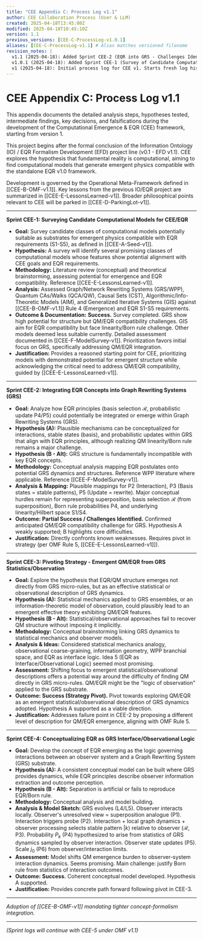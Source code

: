 ```yaml
---
title: "CEE Appendix C: Process Log v1.1"
author: CEE Collaboration Process (User & LLM)
created: 2025-04-18T13:45:00Z
modified: 2025-04-18T10:45:10Z
version: 1.1
previous_versions: [CEE-C-ProcessLog-v1.0.1]
aliases: [CEE-C-ProcessLog-v1.1] # Alias matches versioned filename
revision_notes: |
  v1.1 (2025-04-18): Added Sprint CEE-2 (EQR into GRS - Challenges Identified) and Sprint CEE-3 (Pivot to Emergent QM/EQR from GRS Statistics/Observation). Added Sprint CEE-4 (Conceptualizing EQR as GRS Interface). Adopted revised OMF v1.1 ([[CEE-B-OMF-v1.1]]) mandating tighter concept-formalism integration based on user feedback. Updated file version and alias.
  v1.0.1 (2025-04-18): Added Sprint CEE-1 (Survey of Candidate Computational Models). Created [[CEE-F-ModelSurvey-v1]] to store survey results. Set direction towards Graph Rewriting Systems.
  v1 (2025-04-18): Initial process log for CEE v1. Starts fresh log history. Governed by [[CEE-B-OMF-v1]]. Uses CEE naming convention with major version. Ensures alias and internal wikilinks match versioned filename.
---
```


# CEE Appendix C: Process Log v1.1

This appendix documents the detailed analysis steps, hypotheses tested, intermediate findings, key decisions, and falsifications during the development of the Computational Emergence & EQR (CEE) framework, starting from version 1.

This project begins after the formal conclusion of the Information Ontology (IO) / EQR Formalism Development (EFD) project line (v0.1 - EFD v1.1). CEE explores the hypothesis that fundamental reality is computational, aiming to find computational models that generate emergent physics compatible with the standalone EQR v1.0 framework.

Development is governed by the Operational Meta-Framework defined in [[CEE-B-OMF-v1.1]]. Key lessons from the previous IO/EQR project are summarized in [[CEE-E-LessonsLearned-v1]]. Broader philosophical points relevant to CEE will be parked in [[CEE-D-ParkingLot-v1]].

---

**Sprint CEE-1: Surveying Candidate Computational Models for CEE/EQR**

*   **Goal:** Survey candidate classes of computational models potentially suitable as substrates for emergent physics compatible with EQR requirements (S1-S5), as defined in [[CEE-A-Seed-v1]].
*   **Hypothesis:** A survey will identify several promising classes of computational models whose features show potential alignment with CEE goals and EQR requirements.
*   **Methodology:** Literature review (conceptual) and theoretical brainstorming, assessing potential for emergence and EQR compatibility. Reference [[CEE-E-LessonsLearned-v1]].
*   **Analysis:** Assessed Graph/Network Rewriting Systems (GRS/WPP), Quantum CAs/Walks (QCA/QW), Causal Sets (CST), Algorithmic/Info-Theoretic Models (AIM), and Generalized Iterative Systems (GIS) against [[CEE-B-OMF-v1.1]] Rule 4 (Emergence) and EQR S1-S5 requirements.
*   **Outcome & Documentation:** **Success.** Survey completed. GRS show high potential for structure but QM/EQR compatibility challenges. GIS aim for EQR compatibility but face linearity/Born rule challenge. Other models deemed less suitable currently. Detailed assessment documented in [[CEE-F-ModelSurvey-v1]]. Prioritization favors initial focus on GRS, specifically addressing QM/EQR integration.
*   **Justification:** Provides a reasoned starting point for CEE, prioritizing models with demonstrated potential for emergent structure while acknowledging the critical need to address QM/EQR compatibility, guided by [[CEE-E-LessonsLearned-v1]].

---

**Sprint CEE-2: Integrating EQR Concepts into Graph Rewriting Systems (GRS)**

*   **Goal:** Analyze how EQR principles (basis selection $\mathcal{R}$, probabilistic update P4/P5) could potentially be integrated or emerge within Graph Rewriting Systems (GRS).
*   **Hypothesis (A):** Plausible mechanisms can be conceptualized for interactions, stable states (basis), and probabilistic updates within GRS that align with EQR principles, although realizing QM linearity/Born rule remains a major challenge.
*   **Hypothesis (B - Alt):** GRS structure is fundamentally incompatible with key EQR concepts.
*   **Methodology:** Conceptual analysis mapping EQR postulates onto potential GRS dynamics and structures. Reference WPP literature where applicable. Reference [[CEE-F-ModelSurvey-v1]].
*   **Analysis & Mapping:** Plausible mappings for P2 (Interaction), P3 (Basis states = stable patterns), P5 (Update = rewrite). Major conceptual hurdles remain for representing superposition, basis selection $\mathcal{R}$ (from superposition), Born rule probabilities P4, and underlying linearity/Hilbert space S1/S4.
*   **Outcome:** **Partial Success / Challenges Identified.** Confirmed anticipated QM/EQR compatibility challenge for GRS. Hypothesis A weakly supported; B highlights core difficulties.
*   **Justification:** Directly confronts known weaknesses. Requires pivot in strategy (per OMF Rule 5, [[CEE-E-LessonsLearned-v1]]).

---

**Sprint CEE-3: Pivoting Strategy - Emergent QM/EQR from GRS Statistics/Observation**

*   **Goal:** Explore the hypothesis that EQR/QM structure emerges not directly from GRS micro-rules, but as an effective statistical or observational description of GRS dynamics.
*   **Hypothesis (A):** Statistical mechanics applied to GRS ensembles, or an information-theoretic model of observation, could plausibly lead to an emergent effective theory exhibiting QM/EQR features.
*   **Hypothesis (B - Alt):** Statistical/observational approaches fail to recover QM structure without imposing it implicitly.
*   **Methodology:** Conceptual brainstorming linking GRS dynamics to statistical mechanics and observer models.
*   **Analysis & Ideas:** Considered statistical mechanics analogy, observational coarse-graining, information geometry, WPP branchial space, and EQR as interface logic. Idea 5 (EQR as Interface/Observational Logic) seemed most promising.
*   **Assessment:** Shifting focus to emergent statistical/observational descriptions offers a potential way around the difficulty of finding QM directly in GRS micro-rules. QM/EQR might be the "logic of observation" applied to the GRS substrate.
*   **Outcome:** **Success (Strategy Pivot).** Pivot towards exploring QM/EQR as an emergent statistical/observational description of GRS dynamics adopted. Hypothesis A supported as a viable direction.
*   **Justification:** Addresses failure point in CEE-2 by proposing a different level of description for QM/EQR emergence, aligning with OMF Rule 5.

---

**Sprint CEE-4: Conceptualizing EQR as GRS Interface/Observational Logic**

*   **Goal:** Develop the concept of EQR emerging as the logic governing interactions between an observer system and a Graph Rewriting System (GRS) substrate.
*   **Hypothesis (A):** A consistent conceptual model can be built where GRS provides dynamics, while EQR principles describe observer information extraction and outcome perception.
*   **Hypothesis (B - Alt):** Separation is artificial or fails to reproduce EQR/Born rule.
*   **Methodology:** Conceptual analysis and model building.
*   **Analysis & Model Sketch:** GRS evolves (L4/L5). Observer interacts locally. Observer's unresolved view = superposition analogue (P1). Interaction triggers probe (P2). Interaction + local graph dynamics + observer processing selects stable pattern $|k\rangle$ relative to observer ($\mathcal{R}$, P3). Probability $P_k$ (P4) hypothesized to arise from statistics of GRS dynamics sampled by observer interaction. Observer state updates (P5). Scale $j_0$ (P6) from observer/interaction limits.
*   **Assessment:** Model shifts QM emergence burden to observer-system interaction dynamics. Seems promising. Main challenge: justify Born rule from statistics of interaction outcomes.
*   **Outcome:** **Success.** Coherent conceptual model developed. Hypothesis A supported.
*   **Justification:** Provides concrete path forward following pivot in CEE-3.

---

*Adoption of [[CEE-B-OMF-v1]] mandating tighter concept-formalism integration.*

---

*(Sprint logs will continue with CEE-5 under OMF v1.1)*